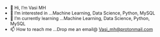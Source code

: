 - 👋 Hi, I’m Vasi MH
- 👀 I’m interested in ...Machine Learning, Data Science, Python, MySQL
- 🌱 I’m currently learning ...Machine Learning, Data Science, Python, MySQL
- 📫 How to reach me ...Drop me an email@ Vasi_mh@protonmail.com

<!---
AMV-MH/AMV-MH is a ✨ special ✨ repository because its `README.md` (this file) appears on your GitHub profile.
You can click the Preview link to take a look at your changes.
--->
